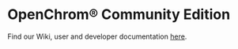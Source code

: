 # OpenChrom&reg; Community Edition

Find our Wiki, user and developer documentation [here](https://github.com/OpenChrom/openchrom/wiki).
